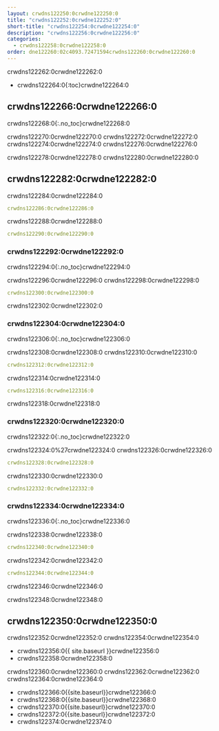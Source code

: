 ```yaml
---
layout: crwdns122250:0crwdne122250:0
title: "crwdns122252:0crwdne122252:0"
short-title: "crwdns122254:0crwdne122254:0"
description: "crwdns122256:0crwdne122256:0"
categories:
  - crwdns122258:0crwdne122258:0
order: dne122260:02c4093.72471594crwdns122260:0crwdne122260:0
---
```

crwdns122262:0crwdne122262:0

- crwdns122264:0{:toc}crwdne122264:0

## crwdns122266:0crwdne122266:0

crwdns122268:0{:.no_toc}crwdne122268:0

crwdns122270:0crwdne122270:0 crwdns122272:0crwdne122272:0 crwdns122274:0crwdne122274:0 crwdns122276:0crwdne122276:0

crwdns122278:0crwdne122278:0 crwdns122280:0crwdne122280:0

## crwdns122282:0crwdne122282:0

crwdns122284:0crwdne122284:0

```yaml
crwdns122286:0crwdne122286:0
```

crwdns122288:0crwdne122288:0

```yaml
crwdns122290:0crwdne122290:0
```

### crwdns122292:0crwdne122292:0

crwdns122294:0{:.no_toc}crwdne122294:0

crwdns122296:0crwdne122296:0 crwdns122298:0crwdne122298:0

```yaml
crwdns122300:0crwdne122300:0
```

crwdns122302:0crwdne122302:0

### crwdns122304:0crwdne122304:0

crwdns122306:0{:.no_toc}crwdne122306:0

crwdns122308:0crwdne122308:0 crwdns122310:0crwdne122310:0

```yaml
crwdns122312:0crwdne122312:0
```

crwdns122314:0crwdne122314:0

```yaml
crwdns122316:0crwdne122316:0
```

crwdns122318:0crwdne122318:0

### crwdns122320:0crwdne122320:0

crwdns122322:0{:.no_toc}crwdne122322:0

crwdns122324:0%27crwdne122324:0 crwdns122326:0crwdne122326:0

```yaml
crwdns122328:0crwdne122328:0
```

crwdns122330:0crwdne122330:0

```yaml
crwdns122332:0crwdne122332:0
```

### crwdns122334:0crwdne122334:0

crwdns122336:0{:.no_toc}crwdne122336:0

crwdns122338:0crwdne122338:0

```yaml
crwdns122340:0crwdne122340:0
```

crwdns122342:0crwdne122342:0

```yaml
crwdns122344:0crwdne122344:0
```

crwdns122346:0crwdne122346:0

crwdns122348:0crwdne122348:0

## crwdns122350:0crwdne122350:0

crwdns122352:0crwdne122352:0 crwdns122354:0crwdne122354:0

- crwdns122356:0{{ site.baseurl }}crwdne122356:0
- crwdns122358:0crwdne122358:0

crwdns122360:0crwdne122360:0 crwdns122362:0crwdne122362:0 crwdns122364:0crwdne122364:0

- crwdns122366:0{{site.baseurl}}crwdne122366:0
- crwdns122368:0{{site.baseurl}}crwdne122368:0
- crwdns122370:0{{site.baseurl}}crwdne122370:0
- crwdns122372:0{{site.baseurl}}crwdne122372:0
- crwdns122374:0crwdne122374:0